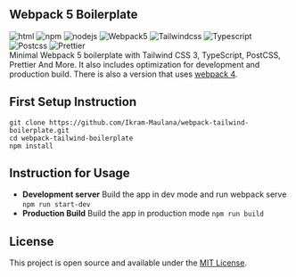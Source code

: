 ## Webpack 5 Boilerplate
![html](https://img.shields.io/static/v1?message=HTML&logo=html5&labelColor=5c5c5c&color=1182c3&label=%20) ![npm](https://img.shields.io/static/v1?message=npm&logo=npm&labelColor=5c5c5c&color=1182c3&label=%20) ![nodejs](https://img.shields.io/static/v1?message=Node%20Js&logo=node.js&labelColor=5c5c5c&color=1182c3&label=%20) ![Webpack5](https://img.shields.io/static/v1?message=Webpack%205&logo=webpack&labelColor=5c5c5c&color=1182c3&label=%20) ![Tailwindcss](https://img.shields.io/static/v1?message=Tailwind%20CSS&logo=tailwindcss&labelColor=5c5c5c&color=1182c3&label=%20) ![Typescript](https://img.shields.io/static/v1?message=Typescript&logo=typescript&labelColor=5c5c5c&color=1182c3&label=%20) ![Postcss](https://img.shields.io/static/v1?message=Post%20CSS&logo=postcss&labelColor=5c5c5c&color=1182c3&label=%20) ![Prettier](https://img.shields.io/static/v1?message=Prettier&logo=prettier&labelColor=5c5c5c&color=1182c3&label=%20)  
Minimal Webpack 5 boilerplate with Tailwind CSS 3, TypeScript, PostCSS, Prettier And More. It also includes optimization for development and production build. There is also a version that uses [webpack 4](https://github.com/Ikram-Maulana/webpack-tailwind-boilerplate/tree/webpack-4).

## First Setup Instruction
```
git clone https://github.com/Ikram-Maulana/webpack-tailwind-boilerplate.git
cd webpack-tailwind-boilerplate
npm install
```

## Instruction for Usage
- **Development server**
Build the app in dev mode and run webpack serve
`npm run start-dev`
- **Production Build**
Build the app in production mode
`npm run build`

## License
This project is open source and available under the  [MIT License](https://github.com/Ikram-Maulana/webpack-tailwind-boilerplate/blob/main/LICENSE).
